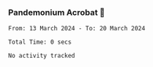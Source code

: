 ### Pandemonium Acrobat 🤸

<!--START_SECTION:waka-->

```all_time
From: 13 March 2024 - To: 20 March 2024

Total Time: 0 secs

No activity tracked
```

<!--END_SECTION:waka-->
